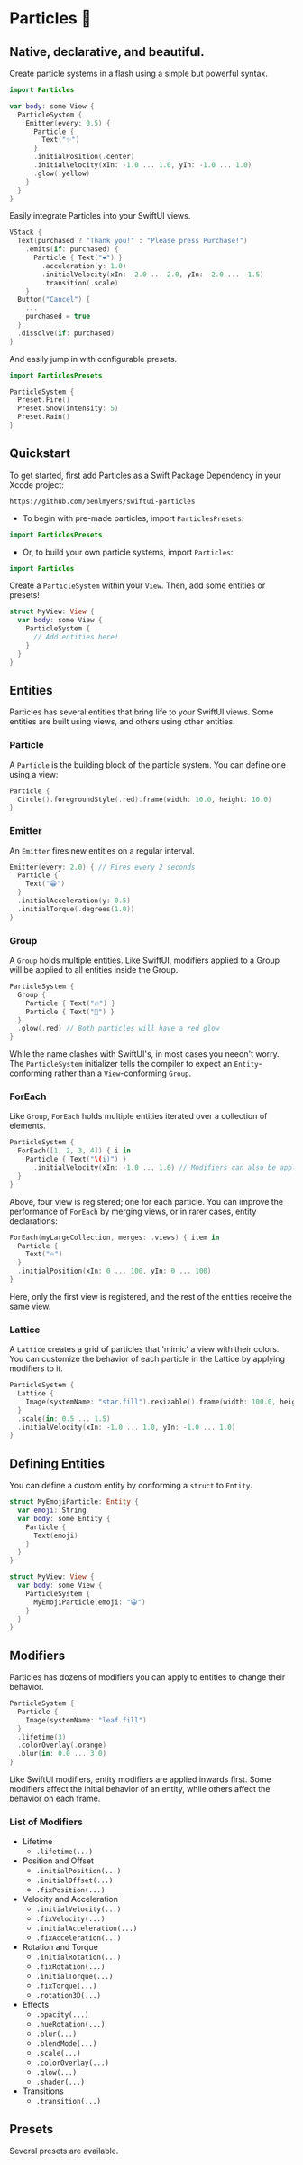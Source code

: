 # Particles 🎉

## Native, declarative, and beautiful.

Create particle systems in a flash using a simple but powerful syntax.

```swift
import Particles

var body: some View {
  ParticleSystem {
    Emitter(every: 0.5) {
      Particle {
        Text("✨")
      }
      .initialPosition(.center)
      .initialVelocity(xIn: -1.0 ... 1.0, yIn: -1.0 ... 1.0)
      .glow(.yellow)
    }
  }
}
```

Easily integrate Particles into your SwiftUI views.

```swift
VStack {
  Text(purchased ? "Thank you!" : "Please press Purchase!")
    .emits(if: purchased) {
      Particle { Text("❤️") }
        .acceleration(y: 1.0)
        .initialVelocity(xIn: -2.0 ... 2.0, yIn: -2.0 ... -1.5)
        .transition(.scale)
    }
  Button("Cancel") {
    ...
    purchased = true
  }
  .dissolve(if: purchased)
}
```

And easily jump in with configurable presets.

```swift
import ParticlesPresets

ParticleSystem {
  Preset.Fire()
  Preset.Snow(intensity: 5)
  Preset.Rain()
}
```

## Quickstart

To get started, first add Particles as a Swift Package Dependency in your Xcode project:

```
https://github.com/benlmyers/swiftui-particles
```

- To begin with pre-made particles, import `ParticlesPresets`:

```swift
import ParticlesPresets
```

- Or, to build your own particle systems, import `Particles`:

```swift
import Particles
```

Create a `ParticleSystem` within your `View`. Then, add some entities or presets!

```swift
struct MyView: View {
  var body: some View {
    ParticleSystem {
      // Add entities here!
    }
  }
}
```

## Entities

Particles has several entities that bring life to your SwiftUI views. Some entities are built using views, and others using other entities.

### Particle

A `Particle` is the building block of the particle system. You can define one using a view:

```swift
Particle {
  Circle().foregroundStyle(.red).frame(width: 10.0, height: 10.0)
}
```

### Emitter

An `Emitter` fires new entities on a regular interval.

```swift
Emitter(every: 2.0) { // Fires every 2 seconds
  Particle {
    Text("😀")
  }
  .initialAcceleration(y: 0.5)
  .initialTorque(.degrees(1.0))
}
```

### Group

A `Group` holds multiple entities. Like SwiftUI, modifiers applied to a Group will be applied to all entities inside the Group.

```swift
ParticleSystem {
  Group {
    Particle { Text("🔥") }
    Particle { Text("🧨") }
  }
  .glow(.red) // Both particles will have a red glow
}
```

While the name clashes with SwiftUI's, in most cases you needn't worry. The `ParticleSystem` initializer tells the compiler to expect an `Entity`-conforming rather than a `View`-conforming `Group`.

### ForEach

Like `Group`, `ForEach` holds multiple entities iterated over a collection of elements.

```swift
ParticleSystem {
  ForEach([1, 2, 3, 4]) { i in
    Particle { Text("\(i)") }
      .initialVelocity(xIn: -1.0 ... 1.0) // Modifiers can also be applied outside of ForEach
  }
}
```

Above, four view is registered; one for each particle. You can improve the performance of `ForEach` by merging views, or in rarer cases, entity declarations:

```swift
ForEach(myLargeCollection, merges: .views) { item in
  Particle {
    Text("⭐️")
  }
  .initialPosition(xIn: 0 ... 100, yIn: 0 ... 100)
}
```

Here, only the first view is registered, and the rest of the entities receive the same view.

### Lattice

A `Lattice` creates a grid of particles that 'mimic' a view with their colors. You can customize the behavior of each particle in the Lattice by applying modifiers to it.

```swift
ParticleSystem {
  Lattice {
    Image(systemName: "star.fill").resizable().frame(width: 100.0, height: 100.0)
  }
  .scale(in: 0.5 ... 1.5)
  .initialVelocity(xIn: -1.0 ... 1.0, yIn: -1.0 ... 1.0)
}
```

## Defining Entities

You can define a custom entity by conforming a `struct` to `Entity`.

```swift
struct MyEmojiParticle: Entity {
  var emoji: String
  var body: some Entity {
    Particle {
      Text(emoji)
    }
  }
}

struct MyView: View {
  var body: some View {
    ParticleSystem {
      MyEmojiParticle(emoji: "😀")
    }
  }
}
```

## Modifiers

Particles has dozens of modifiers you can apply to entities to change their behavior.

```swift
ParticleSystem {
  Particle {
    Image(systemName: "leaf.fill")
  }
  .lifetime(3)
  .colorOverlay(.orange)
  .blur(in: 0.0 ... 3.0)
}
```

Like SwiftUI modifiers, entity modifiers are applied inwards first. Some modifiers affect the initial behavior of an entity, while others affect the behavior on each frame.

### List of Modifiers

- Lifetime
  - `.lifetime(...)`
- Position and Offset
  - `.initialPosition(...)`
  - `.initialOffset(...)`
  - `.fixPosition(...)`
- Velocity and Acceleration
  - `.initialVelocity(...)`
  - `.fixVelocity(...)`
  - `.initialAcceleration(...)`
  - `.fixAcceleration(...)`
- Rotation and Torque
  - `.initialRotation(...)`
  - `.fixRotation(...)`
  - `.initialTorque(...)`
  - `.fixTorque(...)`
  - `.rotation3D(...)`
- Effects
  - `.opacity(...)`
  - `.hueRotation(...)`
  - `.blur(...)`
  - `.blendMode(...)`
  - `.scale(...)`
  - `.colorOverlay(...)`
  - `.glow(...)`
  - `.shader(...)`
- Transitions
  - `.transition(...)`

## Presets

Several presets are available.
